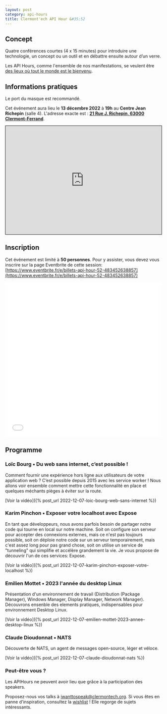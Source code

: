 ```yaml
---
layout: post
category: api-hours
title: Clermont'ech API Hour &#35;52
---
```


## Concept

Quatre conférences courtes (4 x 15 minutes)
pour introduire une technologie, un concept ou un outil et en débattre ensuite
autour d’un verre.

Les API Hours, comme l'ensemble de nos manifestations, se veulent être [des
lieux où tout le monde est le bienvenu](/code-of-conduct.html).


## Informations pratiques

Le port du masque est recommandé.

Cet événement aura lieu le **13 décembre 2022** à **19h** au **Centre Jean Richepin** (salle 4). L'adresse
exacte est : [**21 Rue J. Richepin, 63000 Clermont-Ferrand**](https://www.openstreetmap.org/#map=19/45.78186/3.08506).
<iframe width="100%" height="350" frameborder="0" scrolling="no" marginheight="0" marginwidth="0" src="https://www.openstreetmap.org/export/embed.html?bbox=3.0836096405982976%2C45.780990896595334%2C3.0871394276618958%2C45.78265381775845&amp;layer=mapnik&amp;marker=45.78182142810052%2C3.0853745341300964" style="border: 1px solid black"></iframe>
<br/>

## Inscription

Cet événement est limité à **50 personnes**.  Pour y assister, vous devez vous
inscrire sur la page Eventbrite de cette session: [https://www.eventbrite.fr/e/billets-api-hour-52-483452638857](https://www.eventbrite.fr/e/billets-api-hour-52-483452638857)

<iframe src="//eventbrite.fr/tickets-external?eid=483452638857&ref=etckt" frameborder="0" height="500" width="100%" vspace="0" hspace="0" marginheight="5" marginwidth="5" scrolling="auto" allowtransparency="true"></iframe>

<br/>

## Programme

### Loïc Bourg • Du web sans internet, c’est possible !

Comment fournir une expérience hors ligne aux utilisateurs de votre application web ? C’est possible depuis 2015 avec les service worker ! Nous allons voir ensemble comment mettre cette fonctionnalité en place et quelques méchants pièges à éviter sur la route.

[Voir la vidéo]({% post_url 2022-12-07-loic-bourg-web-sans-internet %})

### Karim Pinchon • Exposer votre localhost avec Expose

En tant que développeurs, nous avons parfois besoin de partager notre code qui tourne en local sur notre machine. Soit on configure son serveur pour accepter des connexions externes, mais ce n'est pas toujours possible, soit on déploie notre code sur un serveur temporairement, mais c'est assez long pour pas grand chose, soit on utilise un service de "tunneling" qui simplifie et accélère grandement la vie. Je vous propose de découvrir l'un de ces services: Expose.

[Voir la vidéo]({% post_url 2022-12-07-karim-pinchon-exposer-votre-localhost %})

### Emilien Mottet • 2023 l'année du desktop Linux

Présentation d'un environnement de travail (Distribution (Package Manager), Windows Manager, Display Manager, Network Manager). Découvrons ensenble des elements pratiques, indispensables pour environnement Desktop Linux.

[Voir la vidéo]({% post_url 2022-12-07-emilien-mottet-2023-annee-desktop-linux %})

### Claude Dioudonnat • NATS

Découverte de NATS, un agent de messages open-source, léger et véloce.

[Voir la vidéo]({% post_url 2022-12-07-claude-dioudonnat-nats %})

### Peut-être vous ?

Les APIHours ne peuvent avoir lieu que grâce à la participation des speakers.

Proposez-nous vos talks à [iwanttospeak@clermontech.org](mailto:iwanttospeak@clermontech.org). Si vous êtes en panne d'inspiration, consultez la [wishlist](/api-hours/wishlist.html) ! Elle regorge de sujets intéressants.


